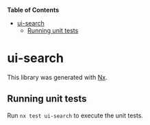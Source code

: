 <!-- START doctoc generated TOC please keep comment here to allow auto update -->
<!-- DON'T EDIT THIS SECTION, INSTEAD RE-RUN doctoc TO UPDATE -->
**Table of Contents**

- [ui-search](#ui-search)
  - [Running unit tests](#running-unit-tests)

<!-- END doctoc generated TOC please keep comment here to allow auto update -->

# ui-search

This library was generated with [Nx](https://nx.dev).


## Running unit tests

Run `nx test ui-search` to execute the unit tests.

